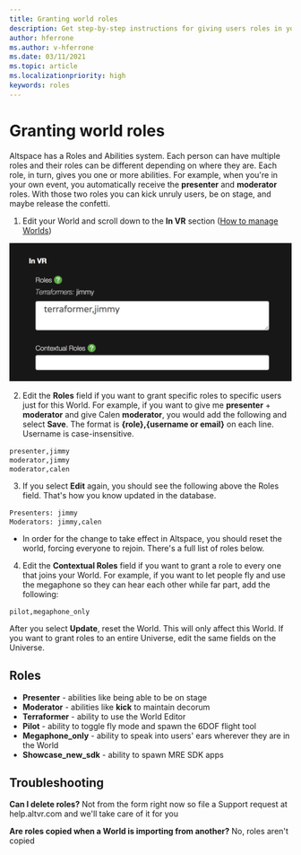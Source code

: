 ```yaml
---
title: Granting world roles
description: Get step-by-step instructions for giving users roles in your AltspaceVR worlds.
author: hferrone
ms.author: v-hferrone
ms.date: 03/11/2021
ms.topic: article
ms.localizationpriority: high
keywords: roles
---
```


# Granting world roles

Altspace has a Roles and Abilities system. Each person can have multiple roles and their roles can be different depending on where they are. Each role, in turn, gives you one or more abilities. For example, when you're in your own event, you automatically receive the **presenter** and **moderator** roles. With those two roles you can kick unruly users, be on stage, and maybe release the confetti. 

1. Edit your World and scroll down to the **In VR** section ([How to manage Worlds](managing-worlds.md))

![Changing roles in VR section of worlds](images/granting-roles.png)

2. Edit the **Roles** field if you want to grant specific roles to specific users just for this World. For example, if you want to give me **presenter** + **moderator** and give Calen **moderator**, you would add the following and select **Save**. The format is **{role},{username or email}** on each line. Username is case-insensitive. 

```
presenter,jimmy
moderator,jimmy
moderator,calen
```

3. If you select **Edit** again, you should see the following above the Roles field. That's how you know updated in the database.

```
Presenters: jimmy
Moderators: jimmy,calen
```

* In order for the change to take effect in Altspace, you should reset the world, forcing everyone to rejoin. There's a full list of roles below.

4. Edit the **Contextual Roles** field if you want to grant a role to every one that joins your World. For example, if you want to let people fly and use the megaphone so they can hear each other while far part, add the following:

```
pilot,megaphone_only
```

After you select **Update**, reset the World. This will only affect this World. If you want to grant roles to an entire Universe, edit the same fields on the Universe. 

## Roles 

* **Presenter** - abilities like being able to be on stage
* **Moderator** - abilities like **kick** to maintain decorum
* **Terraformer** - ability to use the World Editor
* **Pilot** - ability to toggle fly mode and spawn the 6DOF flight tool
* **Megaphone_only** - ability to speak into users' ears wherever they are in the World
* **Showcase_new_sdk** - ability to spawn MRE SDK apps

## Troubleshooting

**Can I delete roles?**
Not from the form right now so file a Support request at help.altvr.com and we'll take care of it for you

**Are roles copied when a World is importing from another?**
No, roles aren't copied
